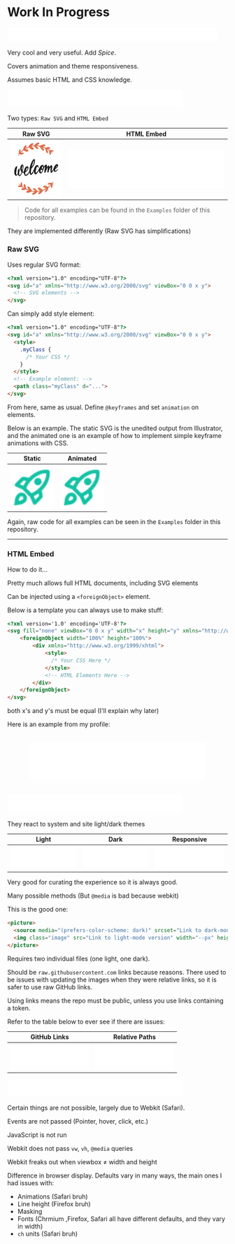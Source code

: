 # Work In Progress

<picture>
    <source media="(prefers-color-scheme: dark)" srcset="https://raw.githubusercontent.com/Nathan-Dane/ReadmeAnimatedSVGs/refs/heads/main/Resources/title.svg">
    <img class="image" src="https://raw.githubusercontent.com/Nathan-Dane/ReadmeAnimatedSVGs/refs/heads/main/Resources/title-light.svg" style="max-width: 95%; width: 740px">
</picture>


Very cool and very useful. Add _Spice_.

Covers animation and theme responsiveness.

Assumes basic HTML and CSS knowledge.



<picture>
    <source media="(prefers-color-scheme: dark)" srcset="https://raw.githubusercontent.com/Nathan-Dane/ReadmeAnimatedSVGs/refs/heads/main/Resources/heading-animating.svg">
    <img class="image" src="https://raw.githubusercontent.com/Nathan-Dane/ReadmeAnimatedSVGs/refs/heads/main/Resources/heading-animating-light.svg" style="height: 40px">
</picture>

Two types: `Raw SVG` and `HTML Embed`

<table align="center">
  <thead>
    <tr>
      <th style="text-align: center;">Raw SVG</th>
      <th style="text-align: center;">HTML Embed</th>
    </tr>
  </thead>
  <tbody>
    <tr>
      <td align="center">
        <picture>
            <source media="(prefers-color-scheme: dark)" srcset="https://raw.githubusercontent.com/Nathan-Dane/ReadmeAnimatedSVGs/refs/heads/main/Examples/WelcomeSVG.svg">
            <img class="image" src="https://raw.githubusercontent.com/Nathan-Dane/ReadmeAnimatedSVGs/refs/heads/main/Examples/WelcomeSVG-light.svg" width="130px" height="130px">
        </picture>
      </td>
      <td align="center">
        <picture>
            <source media="(prefers-color-scheme: dark)" srcset="https://raw.githubusercontent.com/Nathan-Dane/ReadmeAnimatedSVGs/refs/heads/main/Examples/WelcomeRectangle.svg">
            <img class="image" src="https://raw.githubusercontent.com/Nathan-Dane/ReadmeAnimatedSVGs/refs/heads/main/Examples/WelcomeRectangle-light.svg">
        </picture>
      </td>
    </tr>
  </tbody>
</table>

> Code for all examples can be found in the `Examples` folder of this repository.

They are implemented differently (Raw SVG has simplifications)



### Raw SVG

Uses regular SVG format:
```html
<?xml version="1.0" encoding="UTF-8"?>
<svg id="a" xmlns="http://www.w3.org/2000/svg" viewBox="0 0 x y">
  <!-- SVG elements -->
</svg>
```

Can simply add style element:
```html
<?xml version="1.0" encoding="UTF-8"?>
<svg id="a" xmlns="http://www.w3.org/2000/svg" viewBox="0 0 x y">
  <style>
    .myClass {
      /* Your CSS */
    }
  </style>
  <!-- Example element: -->
  <path class="myClass" d="...">
</svg>
```

From here, same as usual. Define `@keyframes` and set `animation` on elements.

Below is an example. The static SVG is the unedited output from Illustrator, and the animated one is an example of how to implement simple keyframe animations with CSS.

<table align="center">
  <thead>
    <tr>
      <th style="text-align: center;">Static</th>
      <th style="text-align: center;">Animated</th>
    </tr>
  </thead>
  <tbody>
    <tr>
      <td align="center">
        <img class="image" src="Examples/Rocket.svg" width="100px">
      </td>
      <td align="center">
        <img class="image" src="Examples/RocketAnimated.svg" width="100px">
      </td>
    </tr>
  </tbody>
</table>

Again, raw code for all examples can be seen in the `Examples` folder in this repository.

---

### HTML Embed

How to do it...

Pretty much allows full HTML documents, including SVG elements

Can be injected using a `<foreignObject>` element.

Below is a template you can always use to make stuff:

```html
<?xml version='1.0' encoding='UTF-8'?>
<svg fill="none" viewBox="0 0 x y" width="x" height="y" xmlns="http://www.w3.org/2000/svg">
    <foreignObject width="100%" height="100%">
        <div xmlns="http://www.w3.org/1999/xhtml">
            <style>
              /* Your CSS Here */
            </style>
            <!-- HTML Elements Here -->
        </div>
    </foreignObject>
</svg>
```

both x's and y's must be equal (I'll explain why later)

Here is an example from my profile:
</br>
</br>
<div align="center">
  <picture>
      <source media="(prefers-color-scheme: dark)" srcset="https://raw.githubusercontent.com/Nathan-Dane/ReadmeAnimatedSVGs/refs/heads/main/Examples/WingBox.svg">
      <img class="image" src="https://raw.githubusercontent.com/Nathan-Dane/ReadmeAnimatedSVGs/refs/heads/main/Examples/WingBox-light.svg" style="max-width:80%; width: 500px;" align="center">
  </picture>
</div>

</br>
</br>


<picture>
    <source media="(prefers-color-scheme: dark)" srcset="https://raw.githubusercontent.com/Nathan-Dane/ReadmeAnimatedSVGs/refs/heads/main/Resources/heading-responsive.svg">
    <img class="image" src="https://raw.githubusercontent.com/Nathan-Dane/ReadmeAnimatedSVGs/refs/heads/main/Resources/heading-responsive-light.svg" style="height: 40px">
</picture>

They react to system and site light/dark themes

<table align="center">
  <thead>
    <tr>
      <th style="text-align: center;">Light</th>
      <th style="text-align: center;">Dark</th>
      <th style="text-align: center;">Responsive</th>
    </tr>
  </thead>
  <tbody>
    <tr>
      <td align="center">
        <img class="image" src="Examples/ResponsiveLight.svg">
      </td>
      <td align="center">
        <img class="image" src="Examples/ResponsiveDark.svg">
      </td>
      <td align="center">
        <picture>
            <source media="(prefers-color-scheme: dark)" srcset="https://raw.githubusercontent.com/Nathan-Dane/ReadmeAnimatedSVGs/refs/heads/main/Examples/ResponsiveDark.svg">
            <img class="image" src="https://raw.githubusercontent.com/Nathan-Dane/ReadmeAnimatedSVGs/refs/heads/main/Examples/ResponsiveLight.svg">
        </picture>
      </td>
    </tr>
  </tbody>
</table>

Very good for curating the experience so it is always good.


Many possible methods (But `@media` is bad because webkit)

This is the good one:
```html
<picture>
  <source media="(prefers-color-scheme: dark)" srcset="Link to dark-mode version">
  <img class="image" src="Link to light-mode version" width="--px" height="--px">
</picture>
```

Requires two individual files (one light, one dark).

Should be `raw.githubusercontent.com` links because reasons. There used to be issues with updating the images when they were relative links, so it is safer to use raw GitHub links.

Using links means the repo must be public, unless you use links containing a token.

Refer to the table below to ever see if there are issues:

<table align="center">
  <thead>
    <tr>
      <th style="text-align: center;">GitHub Links</th>
      <th style="text-align: center;">Relative Paths</th>
    </tr>
  </thead>
  <tbody>
    <tr>
      <td align="center">
        <picture>
            <source media="(prefers-color-scheme: dark)" srcset="https://raw.githubusercontent.com/Nathan-Dane/ReadmeAnimatedSVGs/refs/heads/main/Examples/ResponsiveDark.svg">
            <img class="image" src="https://raw.githubusercontent.com/Nathan-Dane/ReadmeAnimatedSVGs/refs/heads/main/Examples/ResponsiveLight.svg">
        </picture>
      </td>
      <td align="center">
        <picture>
            <source media="(prefers-color-scheme: dark)" srcset="Examples/ResponsiveDark.svg">
            <img class="image" src="Examples/ResponsiveLight.svg">
        </picture>
      </td>
    </tr>
  </tbody>
</table>

<picture>
    <source media="(prefers-color-scheme: dark)" srcset="https://raw.githubusercontent.com/Nathan-Dane/ReadmeAnimatedSVGs/refs/heads/main/Resources/heading-limitations.svg">
    <img class="image" src="https://raw.githubusercontent.com/Nathan-Dane/ReadmeAnimatedSVGs/refs/heads/main/Resources/heading-limitations-light.svg" style="height: 40px">
</picture>

Certain things are not possible, largely due to Webkit (Safari).

Events are not passed (Pointer, hover, click, etc.)

JavaScript is not run

Webkit does not pass `vw`, `vh`, `@media` queries

Webkit freaks out when viewbox ≠ width and height

Difference in browser display. Defaults vary in many ways, the main ones I had issues with:
- Animations (Safari bruh)
- Line height (Firefox bruh)
- Masking
- Fonts (Chrmium ,Firefox, Safari all have different defaults, and they vary in width)
- `ch` units (Safari bruh)